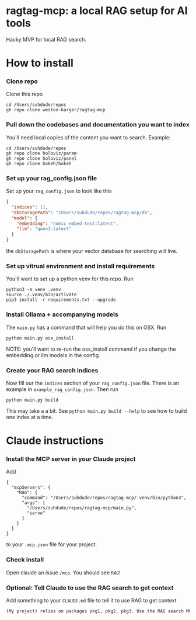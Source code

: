 # ragtag-mcp: a local RAG setup for AI tools 
Hacky MVP for local RAG search.

# How to install

### Clone repo
Clone this repo

```
cd /Users/suhdude/repos
gh repo clone weston-barger/ragtag-mcp
```

### Pull down the codebases and documentation you want to index
You'll need local copies of the content you want to search. Example:

```
cd /Users/suhdude/repos
gh repo clone holoviz/param
gh repo clone holoviz/panel
gh repo clone bokeh/bokeh
```

### Set up your rag_config.json file 
Set up your `rag_config.json` to look like this

```json
{
  "indices": [],
  "dbStoragePath": "/Users/suhdude/repos/ragtag-mcp/db",
  "model": {
    "embedding": "nomic-embed-text:latest",
    "llm": "qwen3:latest"
  }
}
```
the `dbStoragePath` is where your vector database for searching will live. 

### Set up vitrual environment and install requirements
You'll want to set up a python venv for this repo. Run 
```
python3 -m venv .venv
source ./.venv/bin/activate
pip3 install -r requirements.txt --upgrade
```

### Install Ollama + accompanying models
The `main.py` has a command that will help you do this on OSX. Run 

```
python main.py osx_install
```

NOTE: you'll want to re-run the osx_install command if you change the embedding or llm models in the config. 

### Create your RAG search indices
Now fill our the `indices` section of your `rag_config.json` file. There is an example in `example_rag_config.json`. Then run 

```
python main.py build
```

This may take a a bit. See `python main.py build --help` to see how to build one index at a time. 

# Claude instructions
### Install the MCP server in your Claude project

Add

```
{
  "mcpServers": {
    "RAG": {
      "command": "/Users/suhdude/repos/ragtag-mcp/.venv/bin/python3",
      "args": [
        "/Users/suhdude/repos/ragtag-mcp/main.py",
        "serve"
      ]
    }
  }
}
```

to your `.mcp.json` file for your project. 

### Check install

Open claude an issue `/mcp`. You should see `RAG`!

### Optional: Tell Claude to use the RAG search to get context

Add something to your `CLAUDE.md` file to tell it to use RAG to get context

```markdown
(My project) relies on packages pkg1, pkg2, pkg3. Use the RAG search MCP server to understand how to use packages pkg1, pkg2, pkg3 when planning code changes. 
```